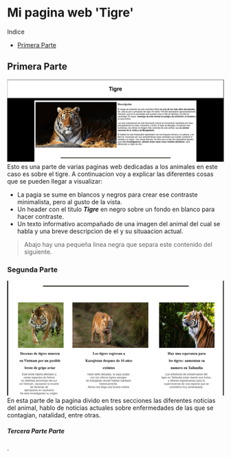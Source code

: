 # Mi pagina web 'Tigre'
Indice  
- [Primera Parte](##Primera-Parte)
## Primera Parte
![Esto es un tigre](cap1.png)  
Esto es una parte de varias paginas web dedicadas a los animales en este caso es sobre el tigre. A continuacion voy a explicar las diferentes cosas que se pueden llegar a visualizar:
- La pagia se sume en blancos y negros para crear ese contraste minimalista, pero al gusto de la vista.
- Un header con el titulo ***Tigre*** en negro sobre un fondo en blanco para hacer contraste.
- Un texto informativo acompañado de una imagen del animal del cual se habla y una breve descripcion de el y su situaacion actual.
> Abajo hay una pequeña linea negra que separa este contenido del siguiente.


### Segunda Parte
![Esto es un tigre](cap2.png)  
En esta parte de la pagina divido en tres secciones las diferentes noticias del animal, hablo de noticias actuales sobre enfermedades de las que se contagian, natalidad, entre otras.



##### Tercera Parte Parte

.


